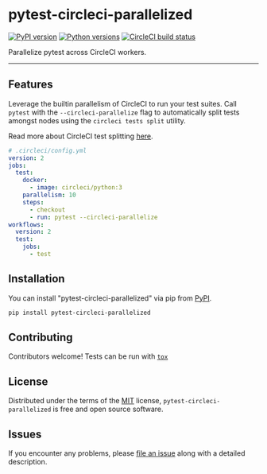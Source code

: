 # pytest-circleci-parallelized

[![PyPI version](https://img.shields.io/pypi/v/pytest-circleci-parallelized.svg)](https://pypi.org/project/pytest-circleci-parallelized) [![Python versions](https://img.shields.io/pypi/pyversions/pytest-circleci-parallelized.svg)](https://pypi.org/project/pytest-circleci-parallelized) [![CircleCI build status](https://circleci.com/gh/ryanwilsonperkin/pytest-circleci-parallelized.svg?style=svg)](https://circleci.com/gh/ryanwilsonperkin/pytest-circleci-parallelized)

Parallelize pytest across CircleCI workers.

---

## Features

Leverage the builtin parallelism of CircleCI to run your test suites. Call `pytest` with the `--circleci-parallelize` flag to automatically split tests amongst nodes using the `circleci tests split` utility.

Read more about CircleCI test splitting [here][circleci-test-splitting].

```yaml
# .circleci/config.yml
version: 2
jobs:
  test:
    docker:
      - image: circleci/python:3
    parallelism: 10
    steps:
      - checkout
      - run: pytest --circleci-parallelize
workflows:
  version: 2
  test:
    jobs:
      - test
```

## Installation

You can install "pytest-circleci-parallelized" via pip from [PyPI][pypi].

```sh
pip install pytest-circleci-parallelized
```

## Contributing

Contributors welcome! Tests can be run with [`tox`][tox]

## License

Distributed under the terms of the [MIT](/LICENSE) license, `pytest-circleci-parallelized` is free and open source software.

## Issues

If you encounter any problems, please [file an issue](new-issue) along with a detailed description.

[tox]: https://tox.readthedocs.io/en/latest/
[pypi]: https://pypi.org/project/pytest-circleci-parallelized/
[new-issue]: https://github.com/ryanwilsonperkin/pytest-circleci-parallelized/issues/new
[circleci-test-splitting]: https://circleci.com/docs/2.0/parallelism-faster-jobs/
